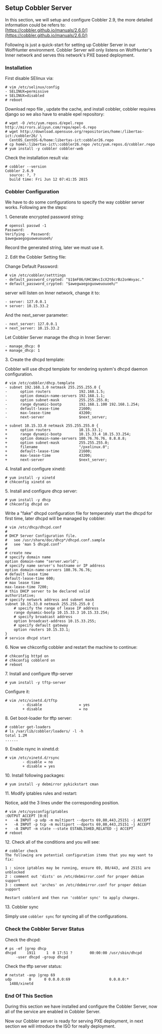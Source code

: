 ## Setup Cobbler Server
In this section, we will setup and configure Cobbler 2.9, the more detailed information could be refers to:    
[https://cobbler.github.io/manuals/2.6.0/](https://cobbler.github.io/manuals/2.6.0/)    

Following is just a quick-start for setting up Cobbler Server in our WolfHunter environment. Cobbler Server will only listens on WolfHunter's Inner network and serves this network's PXE based deployment.    

### Installation
First disable SElinux via:    
```
# vim /etc/selinux/config
- SELINUX=permissive
+ SELINUX=disabled
# reboot
```
Download repo file , update the cache, and install cobbler, cobbler requires django so we also have to enable epel repository:   
```
# wget -O /etc/yum.repos.d/epel.repo http://mirrors.aliyun.com/repo/epel-6.repo
# wget http://download.opensuse.org/repositories/home:/libertas-ict:/cobbler26/ \
  CentOS_CentOS-6/home:libertas-ict:cobbler26.repo
# cp home\:libertas-ict\:cobbler26.repo /etc/yum.repos.d/cobbler.repo
# yum install -y cobbler cobbler-web
```
Check the installation result via:    
```
# cobbler --version
Cobbler 2.6.9
  source: ?, ?
  build time: Fri Jun 12 07:41:35 2015
```
### Cobbler Configuration
We have to do some configurations to specify the way cobbler server works. Following are the steps:    

1\. Generate encrypted password string:   

```
# openssl passwd -1
Password: 
Verifying - Password: 
$awegwaegoguoweuouoeh/
```
Record the generated string, later we must use it.   

2\. Edit the Cobbler Setting file:    

Change Default Password:    

```
# vim /etc/cobbler/setttings
- default_password_crypted: "$1$mF86/UHC$WvcIcX2t6crBz2onWxyac."
+ default_password_crypted: "$awegwaegoguoweuouoeh/"
```
server will listen on Inner network, change it to:   
```
- server: 127.0.0.1
+ server: 10.15.33.2
```
And the next_server parameter:    
```
- next_server: 127.0.0.1
+ next_server: 10.15.33.2
```
Let Cobbler Server manage the dhcp in Inner Server:    
```
- manage_dhcp: 0
+ manage_dhcp: 1
```

3\. Create the dhcpd template:    

Cobbler will use dhcpd template for rendering system's dhcpd daemon configuration.    

```
# vim /etc/cobbler/dhcp.template
- subnet 192.168.1.0 netmask 255.255.255.0 {
-      option routers             192.168.1.5;
-      option domain-name-servers 192.168.1.1;
-      option subnet-mask         255.255.255.0;
-      range dynamic-bootp        192.168.1.100 192.168.1.254;
-      default-lease-time         21600;
-      max-lease-time             43200;
-      next-server                $next_server;

+ subnet 10.15.33.0 netmask 255.255.255.0 {
+      option routers             10.15.33.1;
+      range dynamic-bootp        10.15.33.4 10.15.33.254;
+      option domain-name-servers 180.76.76.76, 8.8.8.8;     
+      option subnet-mask         255.255.255.0;         
+      filename                   "/pxelinux.0";       
+      default-lease-time         21600;           
+      max-lease-time             43200;      
+      next-server                $next_server; 
```

4\. Install and configure xinetd:    

```
# yum install -y xinetd
# chkconfig xinetd on
```

5\. Install and configure dhcp server:    

```
# yum install -y dhcp
# chkconfig dhcpd on
```
Write a "fake" dhcpd configuration file for temperately start the dhcpd for first time, later dhcpd will be managed by cobbler:    
```
# vim /etc/dhcp/dhcpd.conf
#
# DHCP Server Configuration file.
#   see /usr/share/doc/dhcp*/dhcpd.conf.sample
#   see 'man 5 dhcpd.conf'
#
# create new
# specify domain name
option domain-name "server.world";
# specify name server's hostname or IP address
option domain-name-servers 180.76.76.76;
# default lease time
default-lease-time 600;
# max lease time
max-lease-time 7200;
# this DHCP server to be declared valid
authoritative;
# specify network address and subnet mask
subnet 10.15.33.0 netmask 255.255.255.0 {
    # specify the range of lease IP address
    range dynamic-bootp 10.15.33.3 10.15.33.254;
    # specify broadcast address
    option broadcast-address 10.15.33.255;
    # specify default gateway
    option routers 10.15.33.1;
}
# service dhcpd start
```

6\. Now we chkconfig cobbler and restart the machine to continue:    

```
# chkconfig httpd on
# chkconfig cobblerd on
# reboot
```

7\. Install and configure tftp-server

```
# yum install -y tftp-server
```
Configure it:   
```
# vim /etc/xinetd.d/tftp
        - disable                 = yes
        + disable                 = no
```

8\. Get boot-loader for tftp server:   

```
# cobbler get-loaders
# ls /var/lib/cobbler/loaders/ -l -h
total 1.2M
......
```

9\. Enable rsync in xinetd.d:    

```
# vim /etc/xinetd.d/rsync
        - disable = no
        + disable = yes
```

10\. Install following packages:    

```
# yum install -y debmirror pykickstart cman
```

11\. Modify iptables rules and restart:   

Notice, add the 3 lines under the corresponding position.    

```
# vim /etc/sysconfig/iptables
:OUTPUT ACCEPT [0:0]
+   -A INPUT -p udp -m multiport --dports 69,80,443,25151 -j ACCEPT 
+   -A INPUT -p tcp -m multiport --dports 69,80,443,25151 -j ACCEPT 
+   -A INPUT -m state --state ESTABLISHED,RELATED -j ACCEPT
# reboot
```

12\. Check all of the conditions and you will see:   

```
# cobbler check
The following are potential configuration items that you may want to fix:

1 : since iptables may be running, ensure 69, 80/443, and 25151 are unblocked
2 : comment out 'dists' on /etc/debmirror.conf for proper debian support
3 : comment out 'arches' on /etc/debmirror.conf for proper debian support

Restart cobblerd and then run 'cobbler sync' to apply changes.
```

13\. Cobbler sync

Simply use `cobbler sync` for syncing all of the configurations.   

### Check the Cobbler Server Status
Check the dhcpd:
```
# ps -ef |grep dhcp
dhcpd     1911     1  0 17:51 ?        00:00:00 /usr/sbin/dhcpd 
     -user dhcpd -group dhcpd
```
Check the tftp server status: 
```
# netstat -anp |grep 69
udp        0      0 0.0.0.0:69                  0.0.0.0:*      
  1488/xinetd         
```

### End Of This Section
During this section we have installed and configure the Cobbler Server, now all of the service are enabled in Cobbler Server. 

Now our Cobbler server is ready for serving PXE deployment, in next section we will introduce the ISO for really deployment. 
